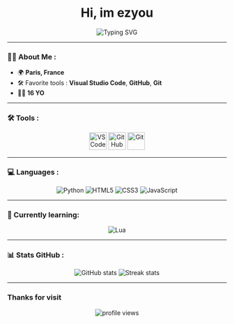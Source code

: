 <h1 align="center">Hi, im ezyou</h1>

<p align="center">
  <img src="https://readme-typing-svg.herokuapp.com?font=Fira+Code&size=22&pause=1000&center=true&vCenter=true&width=435&lines=Welcome+to+my+GitHub+profil!;From+Paris+%F0%9F%87%AB%F0%9F%87%B7" alt="Typing SVG" />
</p>

---

### :man_technologist: About Me :

- :earth_africa: **Paris, France**
- 🛠️ Favorite tools : **Visual Studio Code**, **GitHub**, **Git**
- :technologist: **16 YO**

---

### 🛠️ Tools :

<p align="center">
  <img src="https://cdn.jsdelivr.net/gh/devicons/devicon/icons/vscode/vscode-original.svg" width="40" height="40" alt="VS Code"/>
  <img src="https://cdn.jsdelivr.net/gh/devicons/devicon/icons/github/github-original.svg" width="40" height="40" alt="GitHub"/>
  <img src="https://cdn.jsdelivr.net/gh/devicons/devicon/icons/git/git-original.svg" width="40" height="40" alt="Git"/>
</p>

---

### :computer: Languages :

<p align="center">
  <img src="https://img.shields.io/badge/Python-3776AB?style=for-the-badge&logo=python&logoColor=white" alt="Python" />
  <img src="https://img.shields.io/badge/HTML5-E34F26?style=for-the-badge&logo=html5&logoColor=white" alt="HTML5" />
  <img src="https://img.shields.io/badge/CSS3-1572B6?style=for-the-badge&logo=css3&logoColor=white" alt="CSS3" />
  <img src="https://img.shields.io/badge/JavaScript-F7DF1E?style=for-the-badge&logo=javascript&logoColor=black" alt="JavaScript" />
</p>

---

### :seedling: Currently learning:

<p align="center">
  <img src="https://img.shields.io/badge/Lua-2C2D72?style=for-the-badge&logo=lua&logoColor=white" alt="Lua" />
</p>

---

### :bar_chart: Stats GitHub :

<p align="center">
  <img src="https://github-readme-stats.vercel.app/api?username=ezyou&show_icons=true&theme=radical" alt="GitHub stats" />
  <img src="https://github-readme-streak-stats.herokuapp.com/?user=ezyou&theme=radical" alt="Streak stats" />
</p>

---

### Thanks for visit

<p align="center">
  <img src="https://komarev.com/ghpvc/?username=ezyou&label=Vues+du+profil&color=0e75b6&style=flat" alt="profile views" />
</p>
